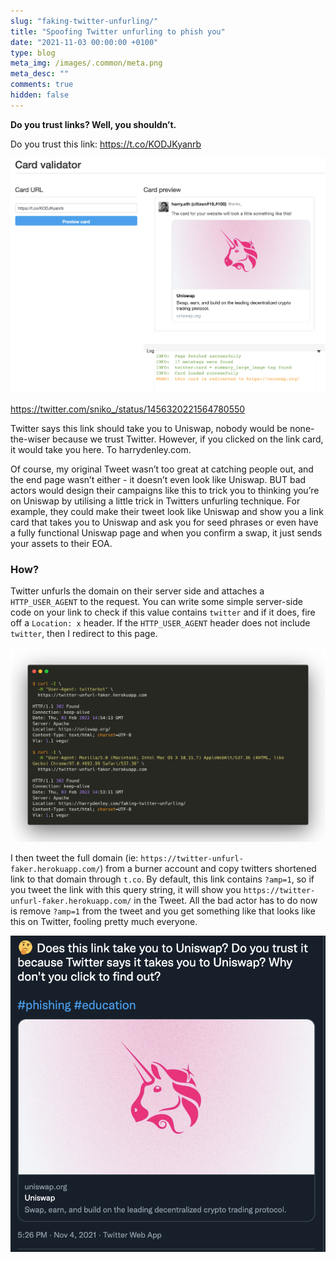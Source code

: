 ```yaml
---
slug: "faking-twitter-unfurling/"
title: "Spoofing Twitter unfurling to phish you"
date: "2021-11-03 00:00:00 +0100"
type: blog
meta_img: /images/.common/meta.png
meta_desc: ""
comments: true
hidden: false
---
```



**Do you trust links? Well, you shouldn’t.**

Do you trust this link: https://t.co/KODJKyanrb

![./images/faking-twitter-unfurling/card-validator.png](./images/faking-twitter-unfurling/card-validator.png)

https://twitter.com/sniko_/status/1456320221564780550

Twitter says this link should take you to Uniswap, nobody would be none-the-wiser because we trust Twitter. However, if you clicked on the link card, it would take you here. To harrydenley.com.

Of course, my original Tweet wasn’t too great at catching people out, and the end page wasn’t either - it doesn’t even look like Uniswap. BUT bad actors would design their campaigns like this to trick you to thinking you’re on Uniswap by utilising a little trick in Twitters unfurling technique. For example, they could make their tweet look like Uniswap and show you a link card that takes you to Uniswap and ask you for seed phrases or even have a fully functional Uniswap page and when you confirm a swap, it just sends your assets to their EOA.

### How?

Twitter unfurls the domain on their server side and attaches a `HTTP_USER_AGENT` to the request. You can write some simple server-side code on your link to check if this value contains `twitter` and if it does, fire off a `Location: x` header. If the `HTTP_USER_AGENT` header does not include `twitter`, then I redirect to this page.

![./images/faking-twitter-unfurling/headers.png](./images/faking-twitter-unfurling/headers.png)

I then tweet the full domain (ie: `https://twitter-unfurl-faker.herokuapp.com/`) from a burner account and copy twitters shortened link to that domain through `t.co`. By default, this link contains `?amp=1`, so if you tweet the link with this query string, it will show you `https://twitter-unfurl-faker.herokuapp.com/` in the Tweet. All the bad actor has to do now is remove `?amp=1` from the tweet and you get something like that looks like this on Twitter, fooling pretty much everyone.

![./images/faking-twitter-unfurling/tweet.png](./images/faking-twitter-unfurling/tweet.png)